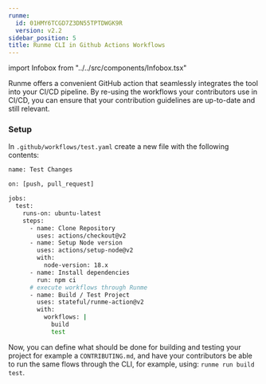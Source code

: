 ```yaml
---
runme:
  id: 01HMY6TCGD7Z3DN55TPTDWGK9R
  version: v2.2
sidebar_position: 5
title: Runme CLI in Github Actions Workflows
---
```


import Infobox from "../../src/components/Infobox.tsx"

Runme offers a convenient GitHub action that seamlessly integrates the tool into your CI/CD pipeline. By re-using the workflows your contributors use in CI/CD, you can ensure that your contribution guidelines are up-to-date and still relevant.

### Setup

In `.github/workflows/test.yaml` create a new file with the following contents:

```sh {"id":"01HMY6TCGC39ANHPSC5941WVJV"}
name: Test Changes

on: [push, pull_request]

jobs:
  test:
    runs-on: ubuntu-latest
    steps:
      - name: Clone Repository
        uses: actions/checkout@v2
      - name: Setup Node version
        uses: actions/setup-node@v2
        with:
          node-version: 18.x
      - name: Install dependencies
        run: npm ci
      # execute workflows through Runme
      - name: Build / Test Project
        uses: stateful/runme-action@v2
        with:
          workflows: |
            build
            test
```

Now, you can define what should be done for building and testing your project for example a `CONTRIBUTING.md`, and have your contributors be able to run the same flows through the CLI, for example, using: `runme run build test`.